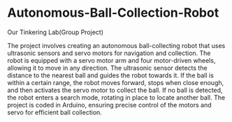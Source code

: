 # Autonomous-Ball-Collection-Robot
Our Tinkering Lab(Group Project)

The project involves creating an autonomous ball-collecting robot that uses ultrasonic sensors and servo motors for navigation and collection. The robot is equipped with a servo motor arm and four motor-driven wheels, allowing it to move in any direction. The ultrasonic sensor detects the distance to the nearest ball and guides the robot towards it. If the ball is within a certain range, the robot moves forward, stops when close enough, and then activates the servo motor to collect the ball. If no ball is detected, the robot enters a search mode, rotating in place to locate another ball. The project is coded in Arduino, ensuring precise control of the motors and servo for efficient ball collection.
